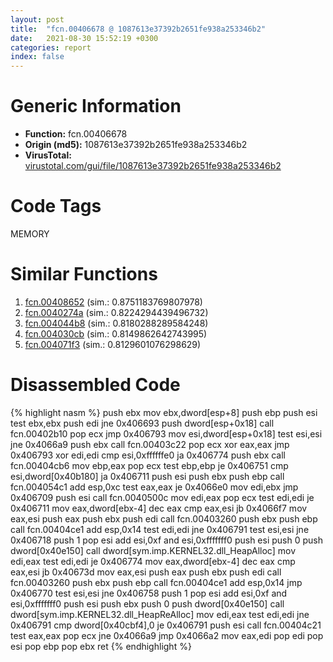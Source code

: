 ```yaml
---
layout: post
title:  "fcn.00406678 @ 1087613e37392b2651fe938a253346b2"
date:   2021-08-30 15:52:19 +0300
categories: report
index: false
---
```


# Generic Information
- **Function:** fcn.00406678
- **Origin (md5):** 1087613e37392b2651fe938a253346b2
- **VirusTotal:** [virustotal.com/gui/file/1087613e37392b2651fe938a253346b2][virustotal_ref]

# Code Tags
<span class="tag" id="MEMORY">MEMORY</span>


# Similar Functions

1. [fcn.00408652][similar_1_ref] (sim.: 0.8751183769807978)
2. [fcn.0040274a][similar_2_ref] (sim.: 0.8224294439496732)
3. [fcn.004044b8][similar_3_ref] (sim.: 0.8180288289584248)
4. [fcn.004030cb][similar_4_ref] (sim.: 0.8149862642743995)
5. [fcn.004071f3][similar_5_ref] (sim.: 0.8129601076298629)


# Disassembled Code

{% highlight nasm %}
push ebx
mov ebx,dword[esp+8]
push ebp
push esi
test ebx,ebx
push edi
jne 0x406693
push dword[esp+0x18]
call fcn.00402b10
pop ecx
jmp 0x406793
mov esi,dword[esp+0x18]
test esi,esi
jne 0x4066a9
push ebx
call fcn.00403c22
pop ecx
xor eax,eax
jmp 0x406793
xor edi,edi
cmp esi,0xffffffe0
ja 0x406774
push ebx
call fcn.00404cb6
mov ebp,eax
pop ecx
test ebp,ebp
je 0x406751
cmp esi,dword[0x40b180]
ja 0x406711
push esi
push ebx
push ebp
call fcn.004054c1
add esp,0xc
test eax,eax
je 0x4066e0
mov edi,ebx
jmp 0x406709
push esi
call fcn.0040500c
mov edi,eax
pop ecx
test edi,edi
je 0x406711
mov eax,dword[ebx-4]
dec eax
cmp eax,esi
jb 0x4066f7
mov eax,esi
push eax
push ebx
push edi
call fcn.00403260
push ebx
push ebp
call fcn.00404ce1
add esp,0x14
test edi,edi
jne 0x406791
test esi,esi
jne 0x406718
push 1
pop esi
add esi,0xf
and esi,0xfffffff0
push esi
push 0
push dword[0x40e150]
call dword[sym.imp.KERNEL32.dll_HeapAlloc]
mov edi,eax
test edi,edi
je 0x406774
mov eax,dword[ebx-4]
dec eax
cmp eax,esi
jb 0x40673d
mov eax,esi
push eax
push ebx
push edi
call fcn.00403260
push ebx
push ebp
call fcn.00404ce1
add esp,0x14
jmp 0x406770
test esi,esi
jne 0x406758
push 1
pop esi
add esi,0xf
and esi,0xfffffff0
push esi
push ebx
push 0
push dword[0x40e150]
call dword[sym.imp.KERNEL32.dll_HeapReAlloc]
mov edi,eax
test edi,edi
jne 0x406791
cmp dword[0x40cbf4],0
je 0x406791
push esi
call fcn.00404c21
test eax,eax
pop ecx
jne 0x4066a9
jmp 0x4066a2
mov eax,edi
pop edi
pop esi
pop ebp
pop ebx
ret 
{% endhighlight %}


[similar_1_ref]: /report/fcn.00408652@a2475448bf4050c1583e1970984a4d00
[similar_2_ref]: /report/fcn.0040274a@e38ba004520fa1a86a35b63e8d5843ef
[similar_3_ref]: /report/fcn.004044b8@a2475448bf4050c1583e1970984a4d00
[similar_4_ref]: /report/fcn.004030cb@eb7f7fa38880dd66bab8caf5987e5b1a
[similar_5_ref]: /report/fcn.004071f3@3752616178fdbffef61ac0481dbc8e8d
[virustotal_ref]: https://www.virustotal.com/gui/file/1087613e37392b2651fe938a253346b2